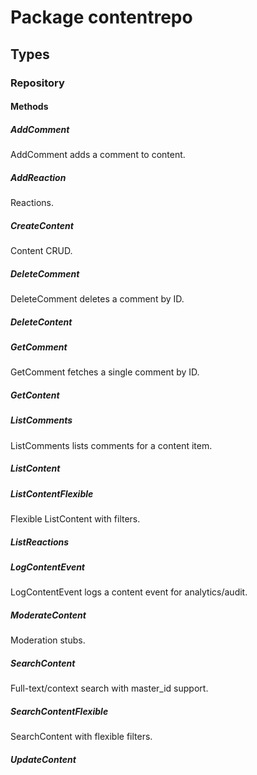 # Package contentrepo

## Types

### Repository

#### Methods

##### AddComment

AddComment adds a comment to content.

##### AddReaction

Reactions.

##### CreateContent

Content CRUD.

##### DeleteComment

DeleteComment deletes a comment by ID.

##### DeleteContent

##### GetComment

GetComment fetches a single comment by ID.

##### GetContent

##### ListComments

ListComments lists comments for a content item.

##### ListContent

##### ListContentFlexible

Flexible ListContent with filters.

##### ListReactions

##### LogContentEvent

LogContentEvent logs a content event for analytics/audit.

##### ModerateContent

Moderation stubs.

##### SearchContent

Full-text/context search with master_id support.

##### SearchContentFlexible

SearchContent with flexible filters.

##### UpdateContent
